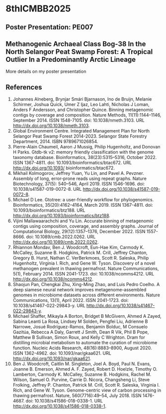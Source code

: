 # 8thICMBB2025
## Poster Presentation: PE007
##  Methanogenic Archaeal Class Bog-38 In the North Selangor Peat Swamp Forest: A Tropical Outlier In a Predominantly Arctic Lineage
More details on my poster presentation


## References

1. Johannes Alneberg, Brynjar Smári Bjarnason, Ino de Bruijn, Melanie Schirmer, Joshua Quick, Umer Z Ijaz, Leo Lahti, Nicholas J Loman, Anders F Andersson, and Christopher Quince. Binning metagenomic contigs by coverage and composition. Nature Methods, 11(11):1144–1146, September 2014. ISSN 1548-7105. doi: 10.1038/nmeth.3103. URL http://dx.doi.org/10.1038/nmeth.3103.
2. Global Environment Centre. Integrated Management Plan for North Selangor Peat Swamp Forest 2014-2023. Selangor State Forestry Department, 2014. ISBN 9789671026854.
3. Pierre-Alain Chaumeil, Aaron J Mussig, Philip Hugenholtz, and Donovan H Parks. Gtdb-tk v2: memory friendly classification with the genome taxonomy database. Bioinformatics, 38(23):5315–5316, October 2022. ISSN 1367-4811. doi: 10.1093/bioinformatics/btac672. URL http://dx.doi.org/10.1093/ bioinformatics/btac672.
4. Mikhail Kolmogorov, Jeffrey Yuan, Yu Lin, and Pavel A. Pevzner. Assembly of long, error-prone reads using repeat graphs. Nature Biotechnology, 37(5): 540–546, April 2019. ISSN 1546-1696. doi: 10.1038/s41587-019-0072-8. URL http://dx.doi.org/10.1038/s41587-019-0072-8.
5. Michael D Lee. Gtotree: a user-friendly workflow for phylogenomics. Bioinformatics, 35(20):4162–4164, March 2019. ISSN 1367-4811. doi: 10.1093/bioinformatics/btz188. URL http://dx.doi.org/10.1093/bioinformatics/btz188.
6. Vijini Mallawaarachchi and Yu Lin. Accurate binning of metagenomic contigs using composition, coverage, and assembly graphs. Journal of Computational Biology, 29(12):1357–1376, December 2022. ISSN 1557-8666. doi: 10.1089/cmb.2022.0262. URL http://dx.doi.org/10.1089/cmb.2022.0262.
7. Rhiannon Mondav, Ben J. Woodcroft, Eun-Hae Kim, Carmody K. McCalley, Suzanne B. Hodgkins, Patrick M. Crill, Jeffrey Chanton, Gregory B. Hurst, Nathan C. VerBerkmoes, Scott R. Saleska, Philip Hugenholtz, Virginia I. Rich, and Gene W. Tyson. Discovery of a novel methanogen prevalent in thawing permafrost. Nature Communications, 5(1), February 2014. ISSN 2041-1723. doi: 10.1038/ncomms4212. URL http://dx.doi.org/10.1038/ncomms4212.
8. Shaojun Pan, Chengkai Zhu, Xing-Ming Zhao, and Luis Pedro Coelho. A deep siamese neural network improves metagenome-assembled genomes in microbiome datasets across different environments. Nature Communications, 13(1), April 2022. ISSN 2041-1723. doi: 10.1038/s41467-022-29843-y. URL http://dx.doi.org/10.1038/s41467-022-29843-y.
9. Michael Shaffer, Mikayla A Borton, Bridget B McGivern, Ahmed A Zayed, Sabina Leanti La Rosa, Lindsey M Solden, Pengfei Liu, Adrienne B Narrowe, Josué Rodríguez-Ramos, Benjamin Bolduc, M Consuelo Gazitúa, Rebecca A Daly, Garrett J Smith, Dean R Vik, Phil B Pope, Matthew B Sullivan, Simon Roux, and Kelly C Wrighton. Dram for distilling microbial metabolism to automate the curation of microbiome function. Nucleic Acids Research, 48(16):8883–8900, August 2020. ISSN 1362-4962. doi: 10.1093/nar/gkaa621. URL http://dx.doi.org/10.1093/nar/gkaa621.
10. Ben J. Woodcroft, Caitlin M. Singleton, Joel A. Boyd, Paul N. Evans, Joanne B. Emerson, Ahmed A. F. Zayed, Robert D. Hoelzle, Timothy O. Lamberton, Carmody K. McCalley, Suzanne B. Hodgkins, Rachel M. Wilson, Samuel O. Purvine, Carrie D. Nicora, Changsheng Li, Steve Frolking, Jeffrey P. Chanton, Patrick M. Crill, Scott R. Saleska, Virginia I. Rich, and Gene W. Tyson. Genome-centric view of carbon processing in thawing permafrost. Nature, 560(7716):49–54, July 2018. ISSN 1476-4687. doi: 10.1038/s41586-018-0338-1. URL http://dx.doi.org/10.1038/s41586-018-0338-1.
